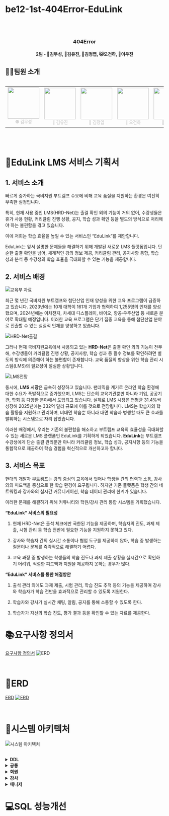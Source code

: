 # be12-1st-404Error-EduLink

<br>
<br>

<div align=center>
<h3>404Error</h3>
<h4>2팀 - 🐯김무성, 🐶김유진, 🐺김정엽, 🐱오건하, 🦁이우진</h4>
</div>

## 🤼‍♂️팀원 소개 

<div style="display: flex; justify-content: center;">
  <table  align="center">
    <tbody>
      <tr>
        <td align="center"><a href="https://github.com/706com" style="text-decoration: none; color: lightgray;"><img src="#" width="100px;" height="100px;" background-size="cover;" alt=""/><br /><sub><b> 👽 김무성</b></sub></a><br /></td>
        <td align="center"><a href="https://github.com/postrel63" style="text-decoration: none; color: lightgray;"><img src="#" width="100px;"  alt=""/><br /><sub><b> 🐹 김유진</b></sub></a><br /></td>
        <td align="center"><a href="https://github.com/shinebyul" style="text-decoration: none; color: lightgray;"><img src="#" width="100px;" height="100px;" alt=""/><br /><sub><b> 🐨 김정엽</b></sub></a><br /></td>
        <td align="center"><a href="https://github.com/choijw1116" style="text-decoration: none; color: lightgray;"><img src="#" width="100px;" alt=""/><br /><sub><b> 🦊 오건하</b></sub></a><br /></td>
            <td align="center"><a href="https://github.com/wergx" style="text-decoration: none; color: lightgray;"><img src="#" width="100px;" alt=""/><br /><sub><b> 🤖 이우진</b></sub></a><br /></td>
      </tr>
    </tbody>
  </table>
</div>
<br>

<br>
<!--
<div align=center>
	<h2>📚 Tech Stack 📚</h2>
	<p>✨ Platforms & Languages ✨</p>
</div>
<div align="center">
	<br>
	<img src="https://img.shields.io/badge/SpringBoot-6DB33F?style=flat&logo=SpringBoot&logoColor=white" />
        <img src="https://img.shields.io/badge/Java-007396?style=flat&logo=Conda-Forge&logoColor=white" />
	<br>
	<img src="https://img.shields.io/badge/MariaDB-003545?style=flat&logo=MariaDB&logoColor=white" />
</div>
<br>
<div align=center>
	<h2>🛠 Tools 🛠</h2>
</div>
<div align=center>
	<img src="https://img.shields.io/badge/IntelliJIDEA-000000.svg?style=flat&logo=intellij-idea&logoColor=white" />
	<img src="https://img.shields.io/badge/GitHub-181717?style=flat&logo=GitHub&logoColor=white" />
</div>
<br>
<br>
-->

# 📌EduLink LMS 서비스 기획서

## 1. 서비스 소개

빠르게 증가하는 국비지원 부트캠프 수요에 비해 교육 품질을 지원하는 환경은 여전히 부족한 실정입니다.  
 
특히, 현재 사용 중인 LMS(HRD-Net)는 출결 확인 외의 기능이 거의 없어, 수강생들은 휴가 사용 현황, 커리큘럼 진행 상황, 공지, 학습 성과 확인 등을 별도의 방식으로 처리해야 하는 불편함을 겪고 있습니다.  

이에 저희는 학습 효율을 높일 수 있는 서비스인 “EduLink”를 제안합니다.  

EduLink는 앞서 설명한 문제들을 해결하기 위해 개발된 새로운 LMS 플랫폼입니다. 단순한 출결 확인을 넘어, 체계적인 강의 정보 제공, 커리큘럼 관리, 공지사항 통합, 학습 성과 분석 등 수강생의 학습 효율을 극대화할 수 있는 기능을 제공합니다.

## 2. 서비스 배경

![교육부 자료](/images/background1.png)

최근 몇 년간 국비지원 부트캠프와 첨단산업 인재 양성을 위한 교육 프로그램이 급증하고 있습니다. 2023년에는 10개 대학이 161개 기업과 협력하여 1,255명의 인재를 양성했으며, 2024년에는 이차전지, 차세대 디스플레이, 바이오, 항공·우주산업 등 새로운 분야로 확대될 예정입니다. 이러한 교육 프로그램은 단기 집중 교육을 통해 첨단산업 분야로 진출할 수 있는 실질적 인재를 양성하고 있습니다.

![HRD-Net출결](/images/background2.png)

그러나 현재 국비지원교육에서 사용되고 있는 **HRD-Net**은 출결 확인 외의 기능이 전무해, 수강생들이 커리큘럼 진행 상황, 공지사항, 학습 성과 등 필수 정보를 확인하려면 별도의 방식에 의존해야 하는 불편함이 존재합니다. 교육 품질의 향상을 위한 학습 관리 시스템(LMS)의 필요성이 절실한 상황입니다.

![LMS전망](/images/background3.png)

동시에, **LMS 시장**은 급속히 성장하고 있습니다. 팬데믹을 계기로 온라인 학습 환경에 대한 수요가 폭발적으로 증가했으며, LMS는 단순히 교육기관뿐만 아니라 기업, 공공기관, 학회 등 다양한 분야에서 도입되고 있습니다. 실제로 LMS 시장은 연평균 31.4%씩 성장해 2025년에는 332억 달러 규모에 이를 것으로 전망됩니다. LMS는 학습자의 학습 활동을 지원하고 관리하며, 비대면 학습뿐 아니라 대면 학습과 병행할 때도 큰 효과를 발휘하는 시스템으로 자리 잡았습니다.

이러한 배경에서, 우리는 기존의 불편함을 해소하고 부트캠프 교육의 효율성을 극대화할 수 있는 새로운 LMS 플랫폼인 EduLink를 기획하게 되었습니다. **EduLink**는 부트캠프 수강생에게 단순 출결 관리뿐만 아니라 커리큘럼 정보, 학습 성과, 공지사항 등의 기능을 통합적으로 제공하여 학습 경험을 혁신적으로 개선하고자 합니다.


## 3. 서비스 목표

현대의 개발자 부트캠프는 강의 중심의 교육에서 벗어나 학생들 간의 협력과 소통, 강사와의 피드백을 중심으로 한 학습 환경이 요구됩니다. 하지만 기존 플랫폼은 학생 간의 네트워킹과 강사와의 실시간 커뮤니케이션, 학습 데이터 관리에 한계가 있습니다. 

이러한 문제를 해결하기 위해 커뮤니티와 학원/강사 관리 통합 시스템을 기획했습니다.

**“EduLink” 서비스의 필요성** 
1) 현재 HRD-Net은 출석 체크에만 국한된 기능을 제공하며, 학습자의 진도, 과제 제출, 시험 관리 등 학습 전반에 필요한 기능을 지원하지 못하고 있다.
2) 강사와 학습자 간의 실시간 소통이나 협업 도구를 제공하지 않아, 학습 중 발생하는 질문이나 문제를 즉각적으로 해결하기 어렵다.

3) 교육 과정 중 발생하는 학생들의 학습 진도나 과제 제출 상황을 실시간으로 확인하기 어려워, 적절한 피드백과 지원을 제공하지 못하는 경우가 많다.


**“EduLink” 서비스를 통한 해결방안**
1) 출석 관리 외에도 과제 제출, 시험 관리, 학습 진도 추적 등의 기능을 제공하여 강사와 학습자가 학습 전반을 효과적으로 관리할 수 있도록 지원한다.


2) 학습자와 강사가 실시간 채팅, 알림, 공지를 통해 소통할 수 있도록 한다.

3) 학습자가 자신의 학습 진도, 평가 결과 등을 확인할 수 있는 자료를 제공한다.



# 📚요구사항 정의서


<a href="/planning_document/02. 요구사항 정의서(2팀).xlsx">요구사항 정의서<a/>
![ERD](/images/requirement.png)


<br>

# 🐸ERD

[ERD](https://www.erdcloud.com/d/JN9kEWsGQtke5x2KW)
[![ERD](/images/erd.png)](https://www.erdcloud.com/d/JN9kEWsGQtke5x2KW)
<br>


<br>

# 🐳시스템 아키텍처

![시스템 아키텍처](/images/sys_arc.png)

<br>

<details>
	<summary> <b>DDL </b> </summary>
</details>

<details><summary> <b> 공통 </b> </summary>
<p>
	
- 회원가입

- 로그인
<img src="./images/query_img/sql9.png" /> <br>

- 회원 정보 수정 <br>
<img src="./images/query_img/sql10.png" /> <br>

- ID PASSWORD 찾기 <br>
<img src="./images/query_img/sql8.png" /> <br>



 <br>
 
</p>
</details>

<details><summary> <b> 회원 </b> </summary>
<p>
	
- 합격한 부트캠프 등록 신청
<img src="./images/query_img/sql19.png" /> <br>

- 커리큘럼  확인 <br>
<img src="./images/query_img/sql17.png" /> <br>
- 출결 확인 <br>
<img src="./images/query_img/sql16.png" /> <br>
- 입실 <br>
<img src="./images/query_img/sql6.png" /> <br>
- 퇴실 <br>
<img src="./images/query_img/sql7.png" /> <br>
- 외출 <br>
<img src="./images/query_img/sql5.png" /> <br>
- 공지사항 확인 <br>
<img src="./images/query_img/sql15.png" /> <br>
- 수업 및 강사 정보 열람 <br>
<img src="./images/query_img/sql14.png" /> <br>



 <br>
 
</p>
</details>

<details><summary> <b> 강사 </b> </summary>
<p>
	
- 시험 점수 확인 <br>
<img src="./images/query_img/sql1.png" /> <br>

 <br>
 
</p>
</details>

<details><summary> <b> 매니저 </b> </summary>
<p>
	
- 시험을 등록,수정,삭제 <br>
<img src="./images/query_img/sql18.png" /> <br>

- 강사 권한 설정 <br>
<img src="./images/query_img/sql13.png" /> <br>
<img src="./images/query_img/sql12.png" /> <br>
- 새로운 수업 등록(생성) <br>
<img src="./images/query_img/sql11.png" /> <br>
- 학생 정보 조회 <br>
<img src="./images/query_img/sql4.png" /> <br>
- 매니저 권한 설정 <br>
<img src="./images/query_img/sql3.png" /> <br>
<img src="./images/query_img/sql2.png" /> <br>

 <br>
 
</p>
</details>


# 💻SQL 성능개선


